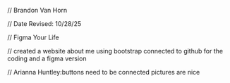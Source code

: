 // Brandon Van Horn

 // Date Revised: 10/28/25

 // Figma Your Life

 // created a website about me using bootstrap connected to github for the coding and a figma version
 
// Arianna Huntley:buttons need to be connected pictures are nice
